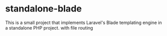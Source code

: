 # standalone-blade
 This is a small project that implements Laravel's Blade templating engine in a standalone PHP project. with file routing
